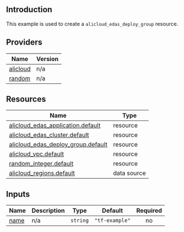 <!-- BEGIN_TF_DOCS -->
## Introduction

This example is used to create a `alicloud_edas_deploy_group` resource.

## Providers

| Name | Version |
|------|---------|
| <a name="provider_alicloud"></a> [alicloud](#provider\_alicloud) | n/a |
| <a name="provider_random"></a> [random](#provider\_random) | n/a |

## Resources

| Name | Type |
|------|------|
| [alicloud_edas_application.default](https://registry.terraform.io/providers/aliyun/alicloud/latest/docs/resources/edas_application) | resource |
| [alicloud_edas_cluster.default](https://registry.terraform.io/providers/aliyun/alicloud/latest/docs/resources/edas_cluster) | resource |
| [alicloud_edas_deploy_group.default](https://registry.terraform.io/providers/aliyun/alicloud/latest/docs/resources/edas_deploy_group) | resource |
| [alicloud_vpc.default](https://registry.terraform.io/providers/aliyun/alicloud/latest/docs/resources/vpc) | resource |
| [random_integer.default](https://registry.terraform.io/providers/hashicorp/random/latest/docs/resources/integer) | resource |
| [alicloud_regions.default](https://registry.terraform.io/providers/aliyun/alicloud/latest/docs/data-sources/regions) | data source |

## Inputs

| Name | Description | Type | Default | Required |
|------|-------------|------|---------|:--------:|
| <a name="input_name"></a> [name](#input\_name) | n/a | `string` | `"tf-example"` | no |
<!-- END_TF_DOCS -->    